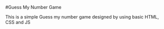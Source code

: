 #Guess My Number Game

This is a simple Guess my number game designed by using basic HTML, CSS and JS

